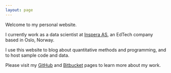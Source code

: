 ```yaml
---
layout: page
---
```


Welcome to my personal website.

I currently work as a data scientist at [Inspera AS](http://www.inspera.com), an EdTech company based in Oslo, Norway.

I use this website to blog about quantitative methods and programming, and to host sample code and data.

Please visit my [GitHub](https://github.com/ngoet) and [Bitbucket](https://bitbucket.org/ndg90/) pages to learn more about my work.

